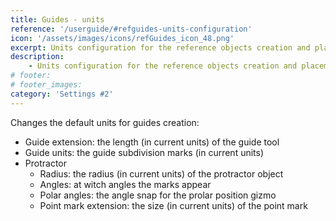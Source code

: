 ```yaml
---
title: Guides - units
reference: '/userguide/#refguides-units-configuration'
icon: '/assets/images/icons/refGuides_icon_48.png'
excerpt: Units configuration for the reference objects creation and placement.
description:
    - Units configuration for the reference objects creation and placement.
# footer:
# footer_images:
category: 'Settings #2'
--- 
```

Changes the default units for guides creation:

* Guide extension: the length (in current units) of the guide tool
* Guide units: the guide subdivision marks (in current units)
* Protractor
  * Radius: the radius (in current units) of the protractor object
  * Angles: at witch angles the marks appear
  * Polar angles: the angle snap for the prolar position gizmo
  * Point mark extension: the size (in current units) of the point mark
